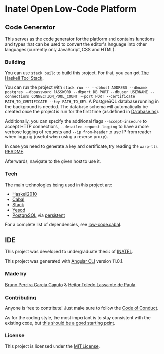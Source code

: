 # Inatel Open Low-Code Platform

## Code Generator
This serves as the code generator for the platform and contains functions and types that can be used to convert the editor's language into other languages (currently only JavaScript, CSS and HTML).

### Building
You can use `stack build` to build this project. For that, you can get [The Haskell Tool Stack](https://docs.haskellstack.org/en/stable/install_and_upgrade/).

You can run the project with `stack run -- --dbhost ADDRESS --dbname postgres --dbpassword PASSWORD --dbport DB_PORT --dbuser USERNAME --connections CONNECTION_POOL_COUNT --port PORT --certificate PATH_TO_CERTIFICATE --key PATH_TO_KEY`. A PostgreSQL database running in the background is needed. The database schema will automatically be created once the project is run for the first time (as defined in [Database.hs](https://github.com/heitor-lassarote/iolp/blob/master/code-generator/app/Database.hs#L25#L33)).

Additionally, you can specify the additional flags `--accept-insecure` to accept HTTP connections, `--detailed-request-logging` to have a more verbose logging of requests and `--ip-from-header` to use IP from reader when logging (useful when using a reverse proxy).

In case you need to generate a key and certificate, try reading the `warp-tls` [README](https://github.com/yesodweb/wai/blob/50d7a20ca31b9ff36b208ac2cb343c0821a93b25/warp-tls/README.md).

Afterwards, navigate to the given host to use it.

### Tech
The main technologies being used in this project are:
* [Haskell2010](https://www.haskell.org/)
* [Cabal](https://github.com/haskell/cabal)
* [Stack](https://github.com/commercialhaskell/stack)
* [Yesod](https://www.yesodweb.com/)
* [PostgreSQL](https://www.postgresql.org/) via [persistent](https://github.com/yesodweb/persistent)

For a complete list of dependencies, see [low-code.cabal](https://github.com/heitor-lassarote/iolp/blob/master/code-generator/low-code.cabal).

## IDE

This project was developed to undergraduate thesis of [INATEL](https://inatel.br/home/).

This project was generated with [Angular CLI](https://github.com/angular/angular-cli) version 11.0.1.

### Made by

[Bruno Pereira Garcia Caputo](https://github.com/BrunoCaputo) & [Heitor Toledo Lassarote de Paula](https://github.com/heitor-lassarote).

### Contributing

Anyone is free to contribute! Just make sure to follow the [Code of Conduct](https://github.com/heitor-lassarote/iolp/blob/master/CODE_OF_CONDUCT.md).

As for the coding style, the most important is to stay consistent with the existing code, but [this should be a good starting point](https://github.com/tibbe/haskell-style-guide/blob/master/haskell-style.md).

### License
This project is licensed under the [MIT License](https://github.com/heitor-lassarote/iolp/blob/master/LICENSE).
